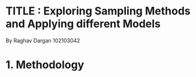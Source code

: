 # TITLE : Exploring Sampling Methods and Applying different Models
By Raghav Dargan 102103042 

# 1. Methodology
